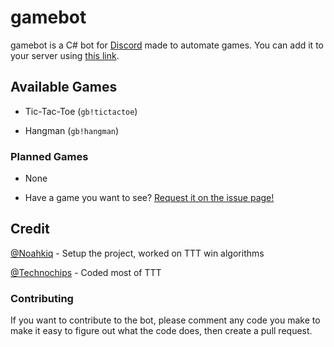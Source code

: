 # gamebot

gamebot is a C# bot for [Discord](https://discordapp.com/) made to automate games.
You can add it to your server using [this link](https://discordapp.com/oauth2/authorize?client_id=273973153104134144&scope=bot).

## Available Games

- Tic-Tac-Toe (`gb!tictactoe`)

- Hangman (`gb!hangman`)

### Planned Games

- None

- Have a game you want to see? [Request it on the issue page!](https://github.com/Noahkiq/gamebot/issues/new)

## Credit

[@Noahkiq](https://github.com/Noahkiq) - Setup the project, worked on TTT win algorithms

[@Technochips](https://github.com/Technochips) - Coded most of TTT

### Contributing

If you want to contribute to the bot, please comment any code you make to make it easy to figure out what the code does, then create a pull request.

